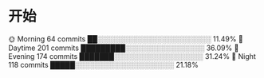 # 开始

<!--START_SECTION:waka-->
🌞 Morning    64 commits     ██░░░░░░░░░░░░░░░░░░░░░░░   11.49% 
🌆 Daytime    201 commits    █████████░░░░░░░░░░░░░░░░   36.09% 
🌃 Evening    174 commits    ███████░░░░░░░░░░░░░░░░░░   31.24% 
🌙 Night      118 commits    █████░░░░░░░░░░░░░░░░░░░░   21.18%
<!--END_SECTION:waka-->
